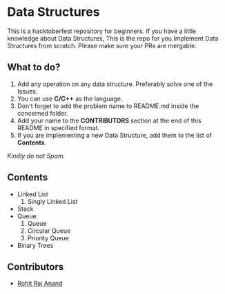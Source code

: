 # Data Structures
This is a hacktoberfest repository for beginners. If you have a little knowledge about Data Structures, This is the repo for you.Implement Data Structures from scratch.
Please make sure your PRs are mergable.

## What to do?
1. Add any operation on any data structure. Preferably solve one of the Issues.
2. You can use **C/C++** as the language.
3. Don't forget to add the problem name to README.md inside the concerned folder.
4. Add your name to the **CONTRIBUTORS** section at the end of this README in specified format.
5. If you are implementing a new Data Structure, add them to the list of **Contents**.

*Kindly do not Spam.*

## Contents
- Linked List
	1. Singly Linked List
- Stack
- Queue
	1. Queue
	2. Circular Queue
	3. Priority Queue
- Binary Trees

## Contributors
- [Rohit Raj Anand](https://github.com/rht6226)
